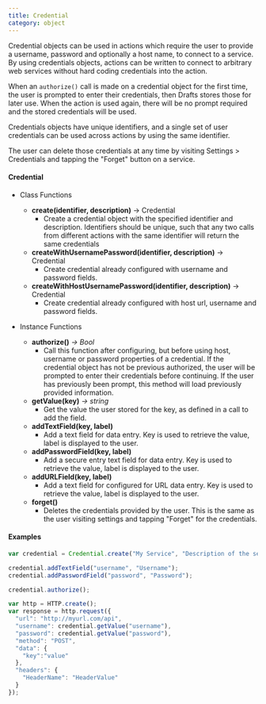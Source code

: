 ```yaml
---
title: Credential
category: object
---
```


Credential objects can be used in actions which require the user to provide a username, password and optionally a host name, to connect to a service. By using credentials objects, actions can be written to connect to arbitrary web services without hard coding credentials into the action.

When an `authorize()` call is made on a credential object for the first time, the user is prompted to enter their credentials, then Drafts stores those for later use. When the action is used again, there will be no prompt required and the stored credentials will be used.

Credentials objects have unique identifiers, and a single set of user credentials can be used across actions by using the same identifier.

The user can delete those credentials at any time by visiting Settings > Credentials and tapping the "Forget" button on a service.

#### Credential

- Class Functions
  - **create(identifier, description)** -> Credential
    - Create a credential object with the specified identifier and description. Identifiers should be unique, such that any two calls from different actions with the same identifier will return the same credentials
  - **createWithUsernamePassword(identifier, description)** -> Credential
    - Create credential already configured with username and password fields.
  - **createWithHostUsernamePassword(identifier, description)** -> Credential
    - Create credential already configured with host url, username and password fields.

- Instance Functions
  - **authorize()** *-> Bool*
    - Call this function after configuring, but before using host, username or password properties of a credential. If the credential object has not be previous authorized, the user will be prompted to enter their credentials before continuing.  If the user has previously been prompt, this method will load previously provided information.
  - **getValue(key)** *-> string*
    - Get the value the user stored for the key, as defined in a call to add the field.
  - **addTextField(key, label)**
    - Add a text field for data entry. Key is used to retrieve the value, label is displayed to the user.
  - **addPasswordField(key, label)**
      - Add a secure entry text field for data entry. Key is used to retrieve the value, label is displayed to the user.
  - **addURLField(key, label)**
    - Add a text field for configured for URL data entry. Key is used to retrieve the value, label is displayed to the user.
  - **forget()**
    - Deletes the credentials provided by the user. This is the same as the user visiting settings and tapping "Forget" for the credentials.

#### Examples

```javascript
var credential = Credential.create("My Service", "Description of the service to appear in user prompt.");

credential.addTextField("username", "Username");
credential.addPasswordField("password", "Password");

credential.authorize();

var http = HTTP.create();
var response = http.request({
  "url": "http://myurl.com/api",
  "username": credential.getValue("username"),
  "password": credential.getValue("password"),
  "method": "POST",
  "data": {
    "key":"value"
  },
  "headers": {
    "HeaderName": "HeaderValue"
  }
});

```
